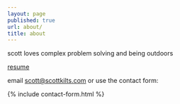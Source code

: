```yaml
---
layout: page
published: true
url: about/
title: about
---
```

<!-- default layout requires splash div to center content currently -->

scott loves complex problem solving and being outdoors  

[resume]({{site.baseurl}}/resume)
  
email [scott@scottkilts.com](mailto:scott@scottkilts.com) or use the contact form:  
  
  
{% include contact-form.html %}
